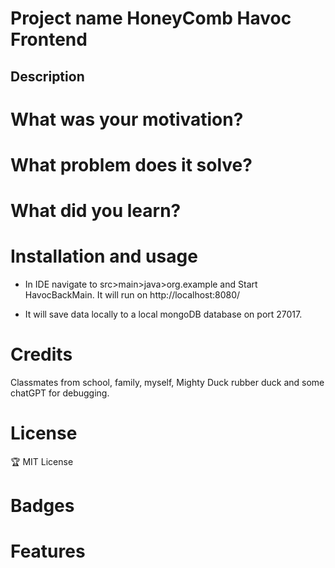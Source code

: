 # Project name HoneyComb Havoc Frontend



## Description

# What was your motivation?

# What problem does it solve?

# What did you learn?

# Installation and usage
- In IDE navigate to src>main>java>org.example and Start HavocBackMain. It will run on http://localhost:8080/


- It will save data locally to a local mongoDB database on port 27017.
# Credits
Classmates from school, family, myself, Mighty Duck rubber duck and some chatGPT for debugging.

# License

🏆 MIT License

# Badges


# Features
